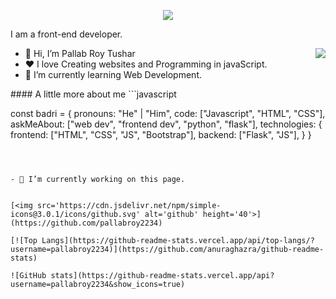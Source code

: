 <p align="center">
  <a align="center" href="https://github.com/DenverCoder1/readme-typing-svg"><img src="https://readme-typing-svg.herokuapp.com?&font=IBM+Plex+Sans&color=F72EE2&size=25&lines=Hi,+I'm+Pallab+Roy+Tushar;Welcome+to+my+GitHub+Profile!;I'm+a+Front+end+developer;" /></a>
</p>
<p>I am a front-end developer.</p>
<img align="right" src="https://media.giphy.com/media/M9gbBd9nbDrOTu1Mqx/giphy.gif">
<ul>
  <li>👋 Hi, I’m Pallab Roy Tushar</li>
  <li>❤️ I love Creating websites and Programming in javaScript.</li>
  <li>🌱 I’m currently learning Web Development.</li>
</ul>
#### A little more about me
```javascript 


const badri = {
  pronouns: "He" | "Him",
  code: ["Javascript", "HTML", "CSS"],
  askMeAbout: ["web dev", "frontend dev", "python", "flask"],
  technologies: {
      frontend: ["HTML", "CSS", "JS", "Bootstrap"],
      backend: ["Flask", "JS"],
  }
}
```



- 🔭 I’m currently working on this page. 


[<img src='https://cdn.jsdelivr.net/npm/simple-icons@3.0.1/icons/github.svg' alt='github' height='40'>](https://github.com/pallabroy2234)  

[![Top Langs](https://github-readme-stats.vercel.app/api/top-langs/?username=pallabroy2234)](https://github.com/anuraghazra/github-readme-stats)

![GitHub stats](https://github-readme-stats.vercel.app/api?username=pallabroy2234&show_icons=true)  

